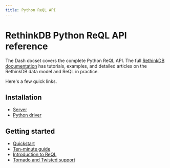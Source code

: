 ```yaml
---
title: Python ReQL API
---
```


# RethinkDB Python ReQL API reference

The Dash docset covers the complete Python ReQL API. The full [RethinkDB documentation](http://rethinkdb.com/docs/) has tutorials, examples, and detailed articles on the RethinkDB data model and ReQL in practice.

Here's a few quick links.

## Installation

* [Server](http://rethinkdb.com/docs/install/)
* [Python driver](http://rethinkdb.com/docs/install-drivers/python/)

## Getting started

* [Quickstart](http://rethinkdb.com/docs/quickstart/)
* [Ten-minute guide](http://rethinkdb.com/docs/guide/python/)
* [Introduction to ReQL](http://rethinkdb.com/docs/introduction-to-reql/)
* [Tornado and Twisted support](http://rethinkdb.com/docs/async-connections/#python-with-tornado-or-twisted)